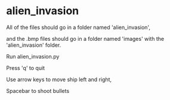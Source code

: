 # alien_invasion

All of the files should go in a folder named 'alien_invasion',

and the .bmp files should go in a folder named 'images' with the 'alien_invasion' folder.

Run alien_invasion.py

Press 'q' to quit

Use arrow keys to move ship left and right,

Spacebar to shoot bullets
